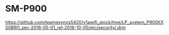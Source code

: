 # SM-P900

<https://github.com/teamexynos5420/v1awifi_stock/tree/LP_system_P900XXS0BRI1_sec-2016-05-01_rel-2018-10-05/etc/security/.drm>
